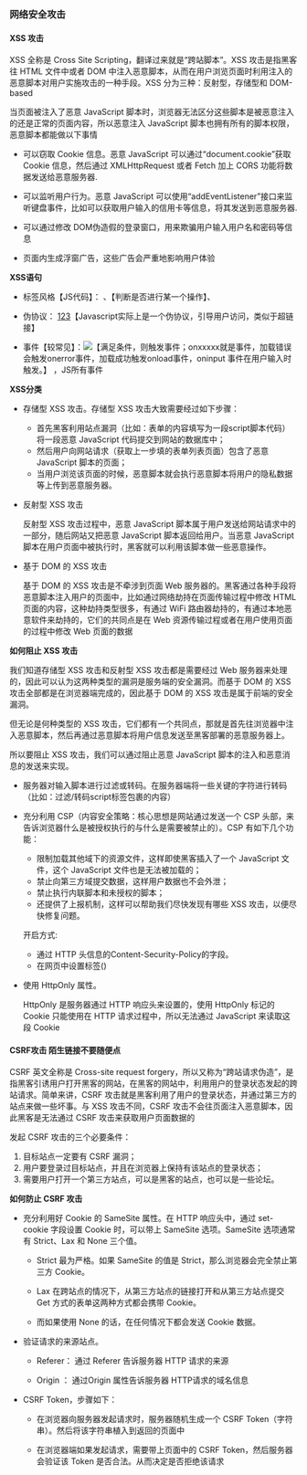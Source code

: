 
### 网络安全攻击

####  XSS 攻击

XSS 全称是 Cross Site Scripting，翻译过来就是“跨站脚本”。XSS 攻击是指黑客往 HTML 文件中或者 DOM 中注入恶意脚本，从而在用户浏览页面时利用注入的恶意脚本对用户实施攻击的一种手段。XSS 分为三种：反射型，存储型和 DOM-based

当页面被注入了恶意 JavaScript 脚本时，浏览器无法区分这些脚本是被恶意注入的还是正常的页面内容，所以恶意注入 JavaScript 脚本也拥有所有的脚本权限，恶意脚本都能做以下事情

* 可以窃取 Cookie 信息。恶意 JavaScript 可以通过“document.cookie”获取 Cookie 信息，然后通过 XMLHttpRequest 或者 Fetch 加上 CORS 功能将数据发送给恶意服务器.

* 可以监听用户行为。恶意 JavaScript 可以使用“addEventListener”接口来监听键盘事件，比如可以获取用户输入的信用卡等信息，将其发送到恶意服务器.

* 可以通过修改 DOM伪造假的登录窗口，用来欺骗用户输入用户名和密码等信息

* 页面内生成浮窗广告，这些广告会严重地影响用户体验

**XSS语句**

* 标签风格【JS代码】： <script>alert(1)</script>、<script>confirm(1)</script>【判断是否进行某一个操作】、<script>prompt(1)</script>

* 伪协议： <a href=Javascript:alert(1)>123</a>【Javascript实际上是一个伪协议，引导用户访问，类似于超链接】

* 事件【较常见】：<img src='图片路径' onerror=alert(1) />【满足条件，则触发事件；onxxxxx就是事件，加载错误会触发onerror事件，加载成功触发onload事件，oninput 事件在用户输入时触发。】 ，JS所有事件

**XSS分类**

* 存储型 XSS 攻击。存储型 XSS 攻击大致需要经过如下步骤：

    * 首先黑客利用站点漏洞（比如：表单的内容填写为一段script脚本代码）将一段恶意 JavaScript 代码提交到网站的数据库中；
    * 然后用户向网站请求（获取上一步填的表单列表页面）包含了恶意 JavaScript 脚本的页面；
    * 当用户浏览该页面的时候，恶意脚本就会执行恶意脚本将用户的隐私数据等上传到恶意服务器。

* 反射型 XSS 攻击

    反射型 XSS 攻击过程中，恶意 JavaScript 脚本属于用户发送给网站请求中的一部分，随后网站又把恶意 JavaScript 脚本返回给用户。当恶意 JavaScript 脚本在用户页面中被执行时，黑客就可以利用该脚本做一些恶意操作。

* 基于 DOM 的 XSS 攻击

    基于 DOM 的 XSS 攻击是不牵涉到页面 Web 服务器的。黑客通过各种手段将恶意脚本注入用户的页面中，比如通过网络劫持在页面传输过程中修改 HTML 页面的内容，这种劫持类型很多，有通过 WiFi 路由器劫持的，有通过本地恶意软件来劫持的，它们的共同点是在 Web 资源传输过程或者在用户使用页面的过程中修改 Web 页面的数据

**如何阻止 XSS 攻击**

我们知道存储型 XSS 攻击和反射型 XSS 攻击都是需要经过 Web 服务器来处理的，因此可以认为这两种类型的漏洞是服务端的安全漏洞。而基于 DOM 的 XSS 攻击全部都是在浏览器端完成的，因此基于 DOM 的 XSS 攻击是属于前端的安全漏洞。

但无论是何种类型的 XSS 攻击，它们都有一个共同点，那就是首先往浏览器中注入恶意脚本，然后再通过恶意脚本将用户信息发送至黑客部署的恶意服务器上。

所以要阻止 XSS 攻击，我们可以通过阻止恶意 JavaScript 脚本的注入和恶意消息的发送来实现。

* 服务器对输入脚本进行过滤或转码。在服务器端将一些关键的字符进行转码（比如：过滤/转码script标签包裹的内容）

* 充分利用 CSP（内容安全策略：核心思想是网站通过发送一个 CSP 头部，来告诉浏览器什么是被授权执行的与什么是需要被禁止的）。CSP 有如下几个功能：

    * 限制加载其他域下的资源文件，这样即使黑客插入了一个 JavaScript 文件，这个 JavaScript 文件也是无法被加载的；
    * 禁止向第三方域提交数据，这样用户数据也不会外泄；
    * 禁止执行内联脚本和未授权的脚本；
    * 还提供了上报机制，这样可以帮助我们尽快发现有哪些 XSS 攻击，以便尽快修复问题。

    开启方式:
    
    * 通过 HTTP 头信息的Content-Security-Policy的字段。
    * 在网页中设置<meta>标签(<meta http-equiv="Content-Security-Policy" content="script-src 'self'; object-src 'none'; style-src cdn.example.org third-party.org; child-src https:">)

* 使用 HttpOnly 属性。

    HttpOnly 是服务器通过 HTTP 响应头来设置的，使用 HttpOnly 标记的 Cookie 只能使用在 HTTP 请求过程中，所以无法通过 JavaScript 来读取这段 Cookie

#### CSRF攻击  陌生链接不要随便点

CSRF 英文全称是 Cross-site request forgery，所以又称为“跨站请求伪造”，是指黑客引诱用户打开黑客的网站，在黑客的网站中，利用用户的登录状态发起的跨站请求。简单来讲，CSRF 攻击就是黑客利用了用户的登录状态，并通过第三方的站点来做一些坏事。与 XSS 攻击不同，CSRF 攻击不会往页面注入恶意脚本，因此黑客是无法通过 CSRF 攻击来获取用户页面数据的

发起 CSRF 攻击的三个必要条件：

1. 目标站点一定要有 CSRF 漏洞；
2. 用户要登录过目标站点，并且在浏览器上保持有该站点的登录状态；
3. 需要用户打开一个第三方站点，可以是黑客的站点，也可以是一些论坛。

**如何防止 CSRF 攻击**

* 充分利用好 Cookie 的 SameSite 属性。在 HTTP 响应头中，通过 set-cookie 字段设置 Cookie 时，可以带上 SameSite 选项。SameSite 选项通常有 Strict、Lax 和 None 三个值。

    * Strict 最为严格。如果 SameSite 的值是 Strict，那么浏览器会完全禁止第三方 Cookie。

    * Lax 在跨站点的情况下，从第三方站点的链接打开和从第三方站点提交 Get 方式的表单这两种方式都会携带 Cookie。

    * 而如果使用 None 的话，在任何情况下都会发送 Cookie 数据。

* 验证请求的来源站点。

    * Referer： 通过 Referer 告诉服务器 HTTP 请求的来源
    
    * Origin ： 通过Origin 属性告诉服务器 HTTP请求的域名信息


* CSRF Token，步骤如下：

    * 在浏览器向服务器发起请求时，服务器随机生成一个 CSRF Token（字符串）。然后将该字符串植入到返回的页面中

    * 在浏览器端如果发起请求，需要带上页面中的 CSRF Token，然后服务器会验证该 Token 是否合法。从而决定是否拒绝该请求








